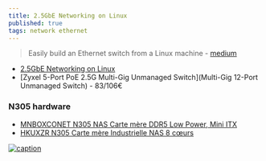 ```yaml
---
title: 2.5GbE Networking on Linux
published: true
tags: network ethernet
---
```

> Easily build an Ethernet switch from a Linux machine - [medium](https://n1654.medium.com/easily-build-an-ethernet-switch-from-a-linux-machine-86dd08adee58)

- [2.5GbE Networking on Linux](https://virtualizationreview.com/articles/2021/05/05/linux-networking.aspx)
- [Zyxel 5-Port PoE 2.5G Multi-Gig Unmanaged Switch](Multi-Gig 12-Port Unmanaged Switch) - 83/106€

### N305 hardware

- [MNBOXCONET N305 NAS Carte mère DDR5 Low Power, Mini ITX](https://www.amazon.fr/MNBOXCONET-SATA3-0-PCle3-0-Barebone-2-5GBE/dp/B0DJ7BYPCS) 
- [HKUXZR N305 Carte mère Industrielle NAS 8 cœurs](https://www.amazon.fr/HKUXZR-Industrielle-Processeur-Puissance-r%C3%A9seau/dp/B0DJ7LJZ3P)

[ ![caption](https://m.media-amazon.com/images/I/71v+5aNBH+L._AC_SL1500_.jpg) ](https://www.amazon.fr/HKUXZR-Industrielle-Processeur-Puissance-r%C3%A9seau/dp/B0DJ7LJZ3P)